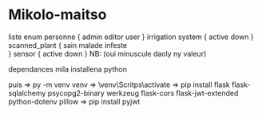 # Mikolo-maitso
liste enum
personne {
       admin
      editor
      user
}
irrigation system
{
      active
      down 
}
scanned_plant
{
      sain 
      malade
       infeste             
}
sensor
{
      active
      down
}
NB: (oui minuscule daoly ny valeur)

dependances mila installena 
python 

puis => py -m venv venv
 => \venv\Scritps\activate
 => pip install flask flask-sqlalchemy psycopg2-binary werkzeug flask-cors flask-jwt-extended python-dotenv pillow
 => pip install pyjwt
